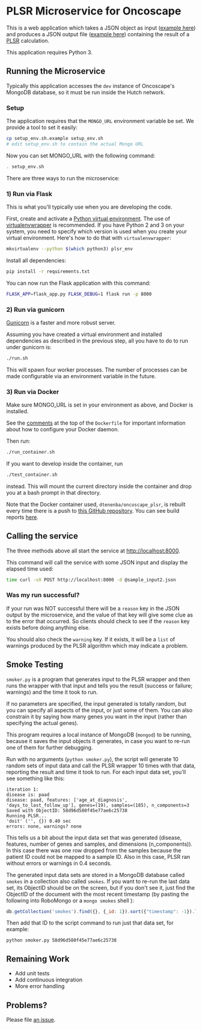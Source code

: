 # PLSR Microservice for Oncoscape

This is a web application which takes a JSON object as input
([example here](https://github.com/dtenenba/oncoscape_plsr/blob/master/sample_input2.json))
and produces a JSON output file
([example here](https://github.com/dtenenba/oncoscape_plsr/blob/master/sample_output2.json)) containing the result of a
[PLSR](https://en.wikipedia.org/wiki/Partial_least_squares_regression) calculation.

This application requires Python 3.

## Running the Microservice

Typically this application accesses the `dev` instance of
Oncoscape's MongoDB database, so it must be run inside
the Hutch network.


### Setup

The application requires that the `MONGO_URL` environment variable be
set. We provide a tool to set it easily:

```bash
cp setup_env.sh.example setup_env.sh
# edit setup_env.sh to contain the actual Mongo URL
```

Now you can set MONGO_URL with the following command:

```bash
. setup_env.sh
```

There are three ways to run the microservice:

### 1) Run via Flask

This is what you'll typically use when you are developing
the code.

First, create and activate a
[Python virtual environment](https://python-docs.readthedocs.io/en/latest/dev/virtualenvs.html).
The use of [virtualenvwrapper](https://virtualenvwrapper.readthedocs.io/en/latest/)
is recommended.
If you have Python 2 and 3 on your system, you need to specify which
version is used when you create your virtual environment. Here's
how to do that with `virtualenvwrapper`:

```bash
mkvirtualenv --python $(which python3) plsr_env
```

Install all dependencies:

```bash
pip install -r requirements.txt
```

You can now run the Flask application with this command:

```bash
FLASK_APP=flask_app.py FLASK_DEBUG=1 flask run -p 8000
```

### 2) Run via gunicorn

[Gunicorn](http://gunicorn.org/) is a faster and more robust server.

Assuming you have created a virtual environment and installed dependencies
as described in the previous step, all you have to do to run
under gunicorn is:

```bash
./run.sh
```

This will spawn four worker processes. The number of processes
can be made configurable via an environment variable in the future.

### 3) Run via Docker

Make sure MONGO_URL is set in your environment as above, and
Docker is installed.

See the [comments](https://github.com/dtenenba/oncoscape_plsr/blob/master/Dockerfile#L1)
at the top of the `Dockerfile` for important information about
how to configure your Docker daemon.

Then run:

```bash
./run_container.sh
```

If you want to develop inside the container, run

```bash
./test_container.sh
```

instead. This will mount the current directory inside the container
and drop you at a bash prompt in that directory.

Note that the Docker container used, `dtenenba/oncoscape_plsr`,
is rebuilt every time there is a push to
[this GitHub repository](https://github.com/dtenenba/oncoscape_plsr).
You can see build reports
[here](https://hub.docker.com/r/dtenenba/oncoscape_plsr/builds/).

## Calling the service

The three methods above all start the service at
[http://localhost:8000](http://localhost:8000).

This command will call the service with some JSON input and display
the elapsed time used:

```bash
time curl -vX POST http://localhost:8000 -d @sample_input2.json
```

### Was my run successful?

If your run was NOT successful there will be a `reason` key
in the JSON output by the microservice, and the value of
that key will give some clue as to the error that occurred.
So clients should check to see if the `reason` key exists
before doing anything else.

You should also check the `warning` key. If it exists,
it will be a `list` of warnings produced by the PLSR
algorithm which may indicate a problem.


## Smoke Testing

`smoker.py` is a program that generates input to the PLSR wrapper
and then runs the wrapper with that input and tells you the result
(success or failure; warnings) and the time it took to run.

If no parameters are specified, the input generated is totally random,
but you can specify all aspects of the input, or just some of them.
You can also constrain it by saying how many genes you want in the input
(rather than specifying the actual genes).

This program requires a local instance of MongoDB (`mongod`) to be
running, because it saves the input objects it generates, in case you
want to re-run one of them for further debugging.

Run with no arguments (`python smoker.py`), the script
will generate 10 random sets
of input data and call the PLSR wrapper 10 times with that data,
reporting the result and time it took to run.
For each input data set, you'll see something like this:

```
iteration 1:
disease is: paad
disease: paad, features: ['age_at_diagnosis', 'days_to_last_follow_up'], genes=(19), samples=(185), n_components=3
Saved with ObjectID: 58d96d580f45e77ae6c25738
Running PLSR...
'doit' ('', {}) 0.40 sec
errors: none, warnings? none
```

This tells us a bit about the input data set that was generated (disease,
features, number of genes and samples, and dimensions (n_components)).
In this case there was one row dropped from the samples because
the patient ID could not be mapped to a sample ID.
Also in this case, PLSR ran without errors or warnings in 0.4 seconds.

The generated input data sets are stored in a MongoDB database called `smokes`
in a collection also called `smokes`. If you want to re-run the last
data set, its ObjectID should be on the screen, but if you don't see it,
just find the ObjectID of the document with the most recent
timestamp (by pasting the following into RoboMongo or a `mongo smokes` shell ):

```javascript
db.getCollection('smokes').find({}, {_id: 1}).sort({"timestamp": -1}).limit(1).next()
```



Then add that ID to the script command to run just that data set, for example:

    python smoker.py 58d96d580f45e77ae6c25738



## Remaining Work

* Add unit tests
* Add continuous integration
* More error handling


## Problems?

Please file [an issue](https://github.com/dtenenba/oncoscape_plsr/issues).
